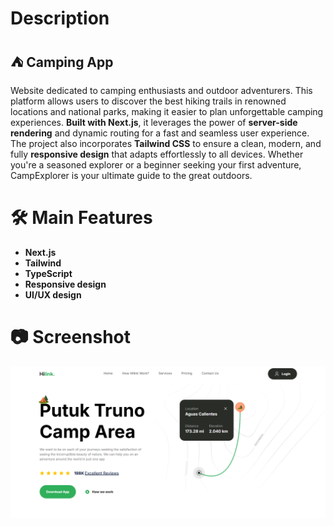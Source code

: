 # Description

## ⛺ Camping App 
Website dedicated to camping enthusiasts and outdoor adventurers. This platform allows users to discover the best hiking trails in renowned locations and national parks, making it easier to plan unforgettable camping experiences. **Built with Next.js**, it leverages the power of **server-side rendering** and dynamic routing for a fast and seamless user experience. The project also incorporates **Tailwind CSS** to ensure a clean, modern, and fully **responsive design** that adapts effortlessly to all devices. Whether you're a seasoned explorer or a beginner seeking your first adventure, CampExplorer is your ultimate guide to the great outdoors.

# 🛠️ Main Features
- **Next.js**
- **Tailwind**
- **TypeScript**
- **Responsive design**
- **UI/UX design**

# 📷 Screenshot
![Screenshot](./screenshot/img1.PNG)
